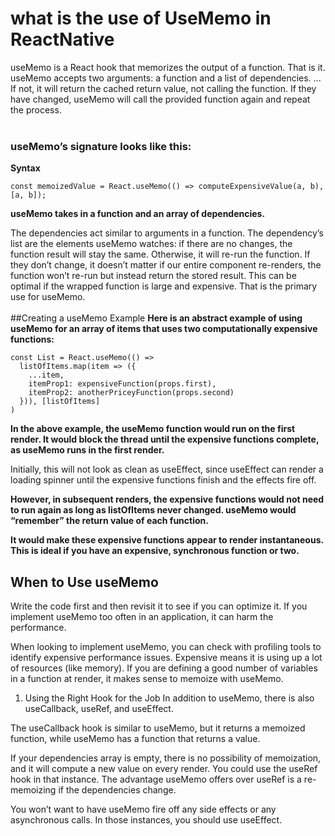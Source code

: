 # what is the use of UseMemo in ReactNative
useMemo is a React hook that memorizes the output of a function. That is it. useMemo accepts two arguments: a function and a list of dependencies. ... If not, it will return the cached return value, not calling the function. If they have changed, useMemo will call the provided function again and repeat the process.<br><br>
### useMemo’s signature looks like this:
**Syntax**
```
const memoizedValue = React.useMemo(() => computeExpensiveValue(a, b), [a, b]);
```
**useMemo takes in a function and an array of dependencies.**

The dependencies act similar to arguments in a function. The dependency’s list are the elements useMemo watches: if there are no changes, the function result will stay the same. Otherwise, it will re-run the function. If they don’t change, it doesn’t matter if our entire component re-renders, the function won’t re-run but instead return the stored result. This can be optimal if the wrapped function is large and expensive. That is the primary use for useMemo.<br><br>
##Creating a useMemo Example
**Here is an abstract example of using useMemo for an array of items that uses two computationally expensive functions:**
```
const List = React.useMemo(() =>
  listOfItems.map(item => ({
    ...item,
    itemProp1: expensiveFunction(props.first),
    itemProp2: anotherPriceyFunction(props.second)
  })), [listOfItems]
)
 ```
**In the above example, the useMemo function would run on the first render. It would block the thread until the expensive functions complete, as useMemo runs in the first render.**

Initially, this will not look as clean as useEffect, since useEffect can render a loading spinner until the expensive functions finish and the effects fire off.

**However, in subsequent renders, the expensive functions would not need to run again as long as listOfItems never changed. useMemo would “remember” the return value of each function.**

**It would make these expensive functions appear to render instantaneous. This is ideal if you have an expensive, synchronous function or two.**
## When to Use useMemo
Write the code first and then revisit it to see if you can optimize it. If you implement useMemo too often in an application, it can harm the performance.

When looking to implement useMemo, you can check with profiling tools to identify expensive performance issues. Expensive means it is using up a lot of resources (like memory). If you are defining a good number of variables in a function at render, it makes sense to memoize with useMemo.

1. Using the Right Hook for the Job
In addition to useMemo, there is also useCallback, useRef, and useEffect.

The useCallback hook is similar to useMemo, but it returns a memoized function, while useMemo has a function that returns a value.

If your dependencies array is empty, there is no possibility of memoization, and it will compute a new value on every render. You could use the useRef hook in that instance. The advantage useMemo offers over useRef is a re-memoizing if the dependencies change.

You won’t want to have useMemo fire off any side effects or any asynchronous calls. In those instances, you should use useEffect.